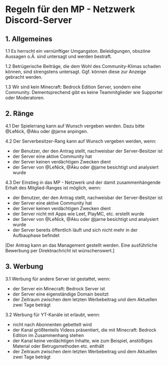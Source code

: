 # Regeln für den MP - Netzwerk Discord-Server
## 1. Allgemeines
1.1 Es herrscht ein vernünftiger Umgangston. Beleidigungen, obszöne Aussagen o.Ä. sind untersagt und werden bestraft.

1.2 Betrügerische Beiträge, die dem Wohl des Community-Klimas schaden können, sind strengstens untersagt. Ggf. können diese zur Anzeige gebracht werden.

1.3 Wir sind kein Minecraft: Bedrock Edition Server, sondern eine Community. Dementsprechend gibt es keine Teammitglieder wie Supporter oder Moderatoren.

## 2. Ränge
4.1 Der Spielerrang kann auf Wunsch vergeben werden. Dazu bitte @LeNick, @Aku oder @jarne anpingen.

4.2 Der Serverbesitzer-Rang kann auf Wunsch vergeben werden, wenn:

- der Benutzer, der den Antrag stellt, nachweisbar der Server-Besitzer ist  
- der Server eine aktive Community hat  
- der Server keinen verdächtigen Zwecken dient  
- der Server von @LeNick, @Aku oder @jarne besichtigt und analysiert wurde

4.3 Der Einstieg in das MP - Netzwerk und der damit zusammenhängende Erhalt des Mitglied-Ranges ist möglich, wenn:

- der Benutzer, der den Antrag stellt, nachweisbar der Server-Besitzer ist  
- der Server eine aktive Community hat  
- der Server keinen verdächtigen Zwecken dient  
- der Server nicht mit Apps wie Leet, PlayMC, etc. erstellt wurde  
- der Server von @LeNick, @Aku oder @jarne besichtigt und analysiert wurde  
- der Server bereits öffentlich läuft und sich nicht mehr in der Aufbauphase befindet

[Der Antrag kann an das Management gestellt werden. Eine ausführliche Bewerbung per Direktnachricht ist wünschenswert.]

## 3. Werbung
3.1 Werbung für andere Server ist gestattet, wenn:

- der Server ein Minecraft: Bedrock Server ist  
- der Server eine eigenständige Domain besitzt  
- der Zeitraum zwischen dem letzten Werbebeitrag und dem Aktuellen zwei Tage beträgt

3.2 Werbung für YT-Kanäle ist erlaubt, wenn:

- nicht nach Abonnenten gebettelt wird  
- der Kanal größtenteils Videos präsentiert, die mit Minecraft: Bedrock Edition im Zusammenhang stehen  
- der Kanal keine verdächtigen Inhalte, wie zum Beispiel, anstößiges Material oder Betrugsmethoden etc. enthält  
- der Zeitraum zwischen dem letzten Werbebeitrag und dem Aktuellen zwei Tage beträgt
